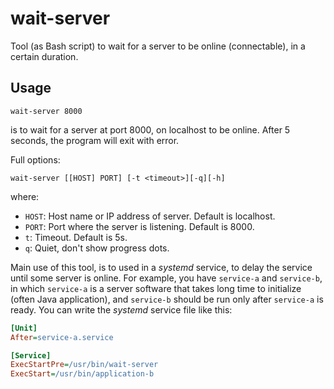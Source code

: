# wait-server

Tool (as Bash script) to wait for a server to be online (connectable), in a certain duration.

## Usage

```
wait-server 8000
```

is to wait for a server at port 8000, on localhost to be online. After 5 seconds, the program will exit with error.

Full options:

```
wait-server [[HOST] PORT] [-t <timeout>][-q][-h]
```

where:

- `HOST`: Host name or IP address of server. Default is localhost.
- `PORT`: Port where the server is listening. Default is 8000.
- `t`: Timeout. Default is 5s.
- `q`: Quiet, don't show progress dots.


Main use of this tool, is to used in a _systemd_ service, to delay the service until some server is online. For example, you have `service-a` and `service-b`, in which `service-a` is a server software that takes long time to initialize (often Java application), and `service-b` should be run only after `service-a` is ready. You can write the _systemd_ service file like this:


```ini
[Unit]
After=service-a.service

[Service]
ExecStartPre=/usr/bin/wait-server
ExecStart=/usr/bin/application-b
```
